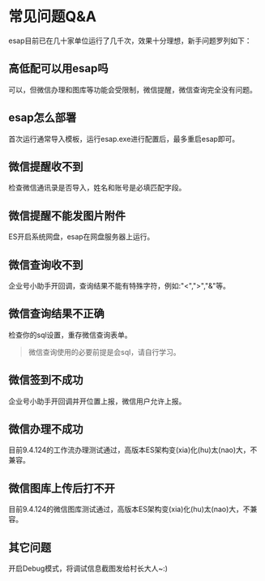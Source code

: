 # 常见问题Q&A
esap目前已在几十家单位运行了几千次，效果十分理想，新手问题罗列如下：

## 高低配可以用esap吗
可以，但微信办理和图库等功能会受限制，微信提醒，微信查询完全没有问题。

## esap怎么部署
首次运行通常导入模板，运行esap.exe进行配置后，最多重启esap即可。

## 微信提醒收不到
检查微信通讯录是否导入，姓名和账号是必填匹配字段。

## 微信提醒不能发图片附件
ES开启系统网盘，esap在网盘服务器上运行。

## 微信查询收不到
企业号小助手开回调，查询结果不能有特殊字符，例如:"<",">","&"等。

## 微信查询结果不正确
检查你的sql设置，重存微信查询表单。

> 微信查询使用的必要前提是会sql，请自行学习。

## 微信签到不成功
企业号小助手开回调并开位置上报，微信用户允许上报。

## 微信办理不成功
目前9.4.124的工作流办理测试通过，高版本ES架构变(xia)化(hu)太(nao)大，不兼容。

## 微信图库上传后打不开
目前9.4.124的微信图库测试通过，高版本ES架构变(xia)化(hu)太(nao)大，不兼容。

## 其它问题
开启Debug模式，将调试信息截图发给村长大人~:)
